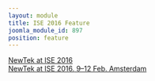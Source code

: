 ```yaml
---
layout: module
title: ISE 2016 Feature
joomla_module_id: 897
position: feature
---
```

<!-- module: ISE 2016 Feature -->
<a href="http://pages.newtek.com/ISE-2016.html" class="ipwebcast-feature">
	<div class="content-container white-text">NewTek at ISE 2016</div>
	<span class="arrow-link"><span class="feature-hidden">NewTek at ISE 2016.</span> 9&ndash;12 Feb. Amsterdam</span>
</a>
